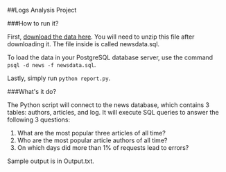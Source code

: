 ##Logs Analysis Project

###How to run it?

First, [download the data here](https://d17h27t6h515a5.cloudfront.net/topher/2016/August/57b5f748_newsdata/newsdata.zip).
You will need to unzip this file after downloading it. The file inside is called newsdata.sql.

To load the data in your PostgreSQL database server, use the command `psql -d news -f newsdata.sql`.

Lastly, simply run `python report.py`.

###What's it do?

The Python script will connect to the news database, which contains 3 tables: authors, articles, and log. It will execute SQL 
queries to answer the following 3 questions:

1. What are the most popular three articles of all time?
2. Who are the most popular article authors of all time?
3. On which days did more than 1% of requests lead to errors?

Sample output is in Output.txt.
